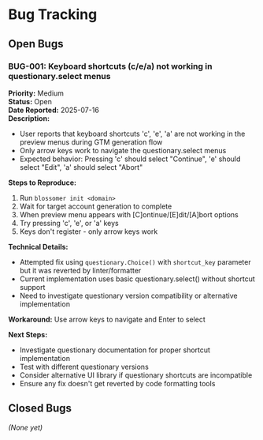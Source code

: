 # Bug Tracking

## Open Bugs

### BUG-001: Keyboard shortcuts (c/e/a) not working in questionary.select menus
**Priority:** Medium  
**Status:** Open  
**Date Reported:** 2025-07-16  
**Description:** 
- User reports that keyboard shortcuts 'c', 'e', 'a' are not working in the preview menus during GTM generation flow
- Only arrow keys work to navigate the questionary.select menus
- Expected behavior: Pressing 'c' should select "Continue", 'e' should select "Edit", 'a' should select "Abort"

**Steps to Reproduce:**
1. Run `blossomer init <domain>`
2. Wait for target account generation to complete
3. When preview menu appears with [C]ontinue/[E]dit/[A]bort options
4. Try pressing 'c', 'e', or 'a' keys
5. Keys don't register - only arrow keys work

**Technical Details:**
- Attempted fix using `questionary.Choice()` with `shortcut_key` parameter but it was reverted by linter/formatter
- Current implementation uses basic questionary.select() without shortcut support
- Need to investigate questionary version compatibility or alternative implementation

**Workaround:** 
Use arrow keys to navigate and Enter to select

**Next Steps:**
- Investigate questionary documentation for proper shortcut implementation
- Test with different questionary versions
- Consider alternative UI library if questionary shortcuts are incompatible
- Ensure any fix doesn't get reverted by code formatting tools

## Closed Bugs

_(None yet)_